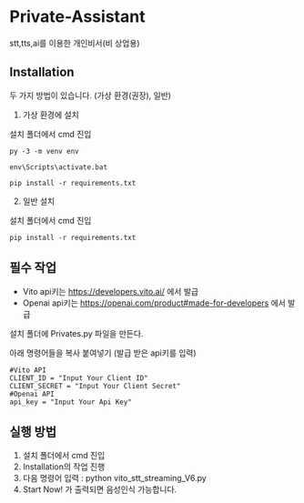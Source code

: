 # Private-Assistant
 stt,tts,ai를 이용한 개인비서(비 상업용)

## Installation
 두 가지 방법이 있습니다. (가상 환경(권장), 일반)
 
 1. 가상 환경에 설치
 
  설치 폴더에서 cmd 진입
  
    py -3 -m venv env
  
    env\Scripts\activate.bat
  
    pip install -r requirements.txt
  
 2. 일반 설치

  설치 폴더에서 cmd 진입
  
    pip install -r requirements.txt

## 필수 작업
 - Vito api키는 https://developers.vito.ai/ 에서 발급
 - Openai api키는 https://openai.com/product#made-for-developers 에서 발급

 설치 폴더에 Privates.py 파일을 만든다.
 
 아래 명령어들을 복사 붙여넣기 (발급 받은 api키를 입력)

    #Vito API
    CLIENT_ID = "Input Your Client ID"
    CLIENT_SECRET = "Input Your Client Secret"
    #Openai API
    api_key = "Input Your Api Key"

## 실행 방법
 1. 설치 폴더에서 cmd 진입
 2. Installation의 작업 진행
 3. 다음 명령어 입력 : python vito_stt_streaming_V6.py
 4. Start Now! 가 출력되면 음성인식 가능합니다.

